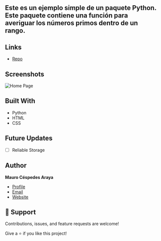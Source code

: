 
## Este es un ejemplo simple de un paquete Python. Este paquete contiene una función para averiguar los números primos dentro de un rango.

## Links

- [Repo](https://github.com/mcespedesWK/Excel)

## Screenshots

![Home Page](/img/download.jfif)


## Built With

- Python
- HTML
- CSS

## Future Updates

- [ ] Reliable Storage

## Author

**Mauro Céspedes Araya**

- [Profile](https://github.com/rohit19060 "Rohit jain")
- [Email](mailto:mauro.cespedesaraya@wolterskluwer.com?subject=Hi "Hi!")
- [Website](https://maurocespedes.notion.site/Mauro-C-spedes-Araya-dd59fd760a8b4060ae1423ad78b1e2f3)

## 🤝 Support

Contributions, issues, and feature requests are welcome!

Give a ⭐️ if you like this project!
